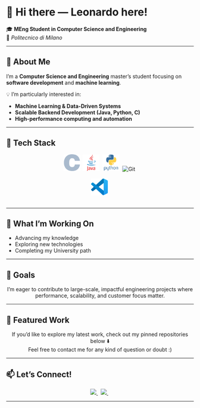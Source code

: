 # 👋 Hi there — Leonardo here!  

🎓 **MEng Student in Computer Science and Engineering**  
📍 *Politecnico di Milano*

---

## 🚀 About Me  

I’m a **Computer Science and Engineering** master’s student focusing on **software development** and **machine learning**.  

💡 I’m particularly interested in:  
- **Machine Learning & Data-Driven Systems**  
- **Scalable Backend Development (Java, Python, C)**  
- **High-performance computing and automation**

---

## 🧠 Tech Stack  

<p align="center">
  <img src="https://github.com/devicons/devicon/blob/master/icons/c/c-original.svg" title="C" alt="C" width="45" height="45"/>&nbsp;
  <img src="https://github.com/devicons/devicon/blob/master/icons/java/java-original-wordmark.svg" title="Java" alt="Java" width="45" height="45"/>&nbsp;
  <img src="https://github.com/devicons/devicon/blob/master/icons/python/python-original-wordmark.svg" title="Python" alt="Python" width="45" height="45"/>&nbsp;
  <img src="https://cdn.jsdelivr.net/gh/devicons/devicon@latest/icons/git/git-plain-wordmark.svg" title="Git" alt="Git" width="40" height="40"/>&nbsp;
  <br>
  <br>
    <img src="https://github.com/devicons/devicon/blob/master/icons/vscode/vscode-original.svg" title="VS Code" alt="VS Code" width="45" height="45"/>&nbsp;
  </br>
  </br>
</p>

---

## 🌱 What I’m Working On  

- Advancing my knowledge
- Exploring new technologies
- Completing my University path

---

## 🎯 Goals  

<p align="center">
I’m eager to contribute to large-scale, impactful engineering projects where performance, scalability, and customer focus matter. 
</p>

---

## 📌 Featured Work  

<p align="center">
If you’d like to explore my latest work, check out my pinned repositories below ⬇️
<br>
  Feel free to contact me for any kind of question or doubt :)
</br>
</p>

---

## 📫 Let’s Connect!  

<p align="center">
  <a href="https://www.linkedin.com/in/leonardo-ratti" target="_blank">
    <img src="https://img.shields.io/badge/LinkedIn-blue?logo=linkedin&logoColor=white" />
  </a>
  &nbsp;
  <a href="mailto:leonardo.ratti.mail@gmail.com">
    <img src="https://img.shields.io/badge/Email-red?logo=gmail&logoColor=white" />
  </a>
  &nbsp;
</p>

---
